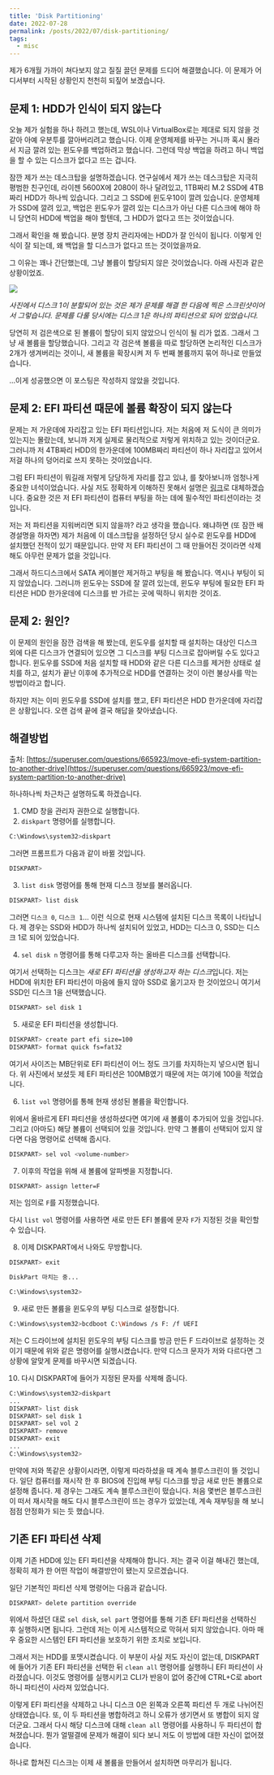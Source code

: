 ```yaml
---
title: 'Disk Partitioning'
date: 2022-07-28
permalink: /posts/2022/07/disk-partitioning/
tags:
  - misc
---
```


제가 6개월 가까이 쳐다보지 않고 질질 끌던 문제를 드디어 해결했습니다. 
이 문제가 어디서부터 시작된 상황인지 천천히 되짚어 보겠습니다. 

## 문제 1: HDD가 인식이 되지 않는다

오늘 제가 실험을 하나 하려고 했는데, WSL이나 VirtualBox로는 제대로 되지 않을 것 같아 아예 우분투를 깔아버리려고 했습니다. 
이제 운영체제를 바꾸는 거니까 혹시 몰라서 지금 깔려 있는 윈도우를 백업하려고 했습니다. 
그런데 막상 백업을 하려고 하니 백업을 할 수 있는 디스크가 없다고 뜨는 겁니다. 

잠깐 제가 쓰는 데스크탑을 설명하겠습니다. 
연구실에서 제가 쓰는 데스크탑은 지극히 평범한 친구인데, 라이젠 5600X에 2080이 하나 달려있고, 1TB짜리 M.2 SSD에 4TB짜리 HDD가 하나씩 있습니다. 
그리고 그 SSD에 윈도우10이 깔려 있습니다. 
운영체제가 SSD에 깔려 있고, 백업은 윈도우가 깔려 있는 디스크가 아닌 다른 디스크에 해야 하니 당연히 HDD에 백업을 해야 할텐데, 그 HDD가 없다고 뜨는 것이었습니다. 

그래서 확인을 해 봤습니다. 
분명 장치 관리자에는 HDD가 잘 인식이 됩니다. 
이렇게 인식이 잘 되는데, 왜 백업을 할 디스크가 없다고 뜨는 것이었을까요. 

그 이유는 꽤나 간단했는데, 그냥 볼륨이 할당되지 않은 것이었습니다. 
아래 사진과 같은 상황이었죠. 

![](/images/partition.png)

*사진에서 디스크 1이 분할되어 있는 것은 제가 문제를 해결 한 다음에 찍은 스크린샷이어서 그렇습니다.* 
*문제를 다룰 당시에는 디스크 1은 하나의 파티션으로 되어 있었습니다.*

당연히 저 검은색으로 된 볼륨이 할당이 되지 않았으니 인식이 될 리가 없죠. 
그래서 그냥 새 볼륨을 할당했습니다. 
그리고 각 검은색 볼륨을 따로 할당하면 논리적인 디스크가 2개가 생겨버리는 것이니, 새 볼륨을 확장시켜 저 두 번째 볼륨까지 묶어 하나로 만들었습니다. 

...이게 성공했으면 이 포스팅은 작성하지 않았을 것입니다. 

## 문제 2: EFI 파티션 때문에 볼륨 확장이 되지 않는다

문제는 저 가운데에 자리잡고 있는 EFI 파티션입니다. 
저는 처음에 저 도식이 큰 의미가 있는지는 몰랐는데, 보니까 저게 실제로 물리적으로 저렇게 위치하고 있는 것이더군요. 
그러니까 저 4TB짜리 HDD의 한가운데에 100MB짜리 파티션이 하나 자리잡고 있어서 저걸 하나의 덩어리로 쓰지 못하는 것이었습니다. 

그럼 EFI 파티션이 뭐길래 저렇게 당당하게 자리를 잡고 있냐, 를 찾아보니까 엄청나게 중요한 녀석이었습니다. 
사실 저도 정확하게 이해하진 못해서 설명은 [링크](https://en.wikipedia.org/wiki/EFI_system_partition)로 대체하겠습니다. 
중요한 것은 저 EFI 파티션이 컴퓨터 부팅을 하는 데에 필수적인 파티션이라는 것입니다. 

저는 저 파티션을 지워버리면 되지 않을까? 라고 생각을 했습니다. 
왜냐하면 (또 잠깐 배경설명을 하자면) 제가 처음에 이 데스크탑을 설정하던 당시 실수로 윈도우를 HDD에 설치했던 전적이 있기 때문입니다. 
만약 저 EFI 파티션이 그 때 만들어진 것이라면 삭제해도 아무런 문제가 없을 것입니다. 

그래서 하드디스크에서 SATA 케이블만 제거하고 부팅을 해 봤습니다. 
역시나 부팅이 되지 않았습니다. 
그러니까 윈도우는 SSD에 잘 깔려 있는데, 윈도우 부팅에 필요한 EFI 파티션은 HDD 한가운데에 디스크를 반 가르는 곳에 떡하니 위치한 것이죠. 

## 문제 2: 원인?

이 문제의 원인을 잠깐 검색을 해 봤는데, 윈도우를 설치할 때 설치하는 대상인 디스크 외에 다른 디스크가 연결되어 있으면 그 디스크를 부팅 디스크로 잡아버릴 수도 있다고 합니다. 
윈도우를 SSD에 처음 설치할 때 HDD와 같은 다른 디스크를 제거한 상태로 설치를 하고, 설치가 끝난 이후에 추가적으로 HDD를 연결하는 것이 이런 불상사를 막는 방법이라고 합니다. 

하지만 저는 이미 윈도우를 SSD에 설치를 했고, EFI 파티션은 HDD 한가운데에 자리잡은 상황입니다. 
오랜 검색 끝에 결국 해답을 찾아냈습니다. 

## 해결방법

출처: [https://superuser.com/questions/665923/move-efi-system-partition-to-another-drive](https://superuser.com/questions/665923/move-efi-system-partition-to-another-drive)

하나하나씩 차근차근 설명하도록 하겠습니다. 

1. CMD 창을 관리자 권한으로 실행합니다. 
2. ``diskpart`` 명령어를 실행합니다. 

```bash
C:\Windows\system32>diskpart
```

그러면 프롬프트가 다음과 같이 바뀔 것입니다. 

```bash
DISKPART>
```

3. ``list disk`` 명령어를 통해 현재 디스크 정보를 불러옵니다. 

```bash
DISKPART> list disk
```

그러면 ``디스크 0``, ``디스크 1``... 이런 식으로 현재 시스템에 설치된 디스크 목록이 나타납니다. 
제 경우는 SSD와 HDD가 하나씩 설치되어 있었고, HDD는 디스크 0, SSD는 디스크 1로 되어 있었습니다. 

4. ``sel disk n`` 명령어를 통해 다루고자 하는 올바른 디스크를 선택합니다. 

여기서 선택하는 디스크는 *새로 EFI 파티션을 생성하고자 하는 디스크*입니다. 
저는 HDD에 위치한 EFI 파티션이 마음에 들지 않아 SSD로 옮기고자 한 것이었으니 여기서 SSD인 디스크 1을 선택했습니다. 

```bash
DISKPART> sel disk 1
```

5. 새로운 EFI 파티션을 생성합니다. 

```bash
DISKPART> create part efi size=100
DISKPART> format quick fs=fat32
```

여기서 사이즈는 MB단위로 EFI 파티션이 어느 정도 크기를 차지하는지 넣으시면 됩니다. 
위 사진에서 보셨듯 제 EFI 파티션은 100MB였기 때문에 저는 여기에 100을 적었습니다. 

6. ``list vol`` 명령어를 통해 현재 생성된 볼륨을 확인합니다. 

위에서 올바르게 EFI 파티션을 생성하셨다면 여기에 새 볼륨이 추가되어 있을 것입니다. 
그리고 (아마도) 해당 볼륨이 선택되어 있을 것입니다. 
만약 그 볼륨이 선택되어 있지 않다면 다음 명령어로 선택해 줍시다. 

```bash
DISKPART> sel vol <volume-number>
```

7. 이후의 작업을 위해 새 볼륨에 알파벳을 지정합니다. 

```bash
DISKPART> assign letter=F
```

저는 임의로 ``F``를 지정했습니다. 

다시 ``list vol`` 명령어를 사용하면 새로 만든 EFI 볼륨에 문자 ``F``가 지정된 것을 확인할 수 있습니다. 

8. 이제 DISKPART에서 나와도 무방합니다. 

```bash
DISKPART> exit

DiskPart 마치는 중...

C:\Windows\system32>
```

9. 새로 만든 볼륨을 윈도우의 부팅 디스크로 설정합니다. 

```bash
C:\Windows\system32>bcdboot C:\Windows /s F: /f UEFI
```

저는 C 드라이브에 설치된 윈도우의 부팅 디스크를 방금 만든 F 드라이브로 설정하는 것이기 때문에 위와 같은 명령어를 실행시켰습니다. 
만약 디스크 문자가 저와 다르다면 그 상황에 알맞게 문제를 바꾸시면 되겠습니다. 

10. 다시 DISKPART에 들어가 지정된 문자를 삭제해 줍니다. 

```bash
C:\Windows\system32>diskpart
...
DISKPART> list disk
DISKPART> sel disk 1
DISKPART> sel vol 2
DISKPART> remove
DISKPART> exit
...
C:\Windows\system32>
```

만약에 저와 똑같은 상황이시라면, 이렇게 따라하셨을 때 계속 블루스크린이 뜰 것입니다. 
일단 컴퓨터를 재시작 한 후 BIOS에 진입해 부팅 디스크를 방금 새로 만든 볼륨으로 설정해 줍니다. 
제 경우는 그래도 계속 블루스크린이 떴습니다. 
처음 몇번은 블루스크린이 떠서 재시작을 해도 다시 블루스크린이 뜨는 경우가 있었는데, 계속 재부팅을 해 보니 점점 안정화가 되는 듯 했습니다. 

## 기존 EFI 파티션 삭제

이제 기존 HDD에 있는 EFI 파티션을 삭제해야 합니다. 
저는 결국 이걸 해내긴 했는데, 정확히 제가 한 어떤 작업이 해결방안이 됐는지 모르겠습니다. 

일단 기본적인 파티션 삭제 명령어는 다음과 같습니다. 

```bash
DISKPART> delete partition override
```

위에서 하셨던 대로 ``sel disk``, ``sel part`` 명령어를 통해 기존 EFI 파티션을 선택하신 후 실행하시면 됩니다. 
그런데 저는 이게 시스템적으로 막혀서 되지 않았습니다. 
아마 매우 중요한 시스템인 EFI 파티션을 보호하기 위한 조치로 보입니다. 

그래서 저는 HDD를 포맷시켰습니다. 
이 부분이 사실 저도 자신이 없는데, DISKPART에 들어가 기존 EFI 파티션을 선택한 뒤 ``clean all`` 명령어를 실행하니 EFI 파티션이 사라졌습니다. 
이것도 명령어를 실행시키고 CLI가 반응이 없어 중간에 CTRL+C로 abort하니 파티션이 사라져 있었습니다. 

이렇게 EFI 파티션을 삭제하고 나니 디스크 0은 왼쪽과 오른쪽 파티션 두 개로 나뉘어진 상태였습니다. 
또, 이 두 파티션을 병합하려고 하니 오류가 생기면서 또 병합이 되지 않더군요. 
그래서 다시 해당 디스크에 대해 ``clean all`` 명령어를 사용하니 두 파티션이 합쳐졌습니다. 
뭔가 얼떨결에 문제가 해결이 되다 보니 저도 이 방법에 대한 자신이 없어졌습니다. 

하나로 합쳐진 디스크는 이제 새 볼륨을 만들어서 설치하면 마무리가 됩니다. 